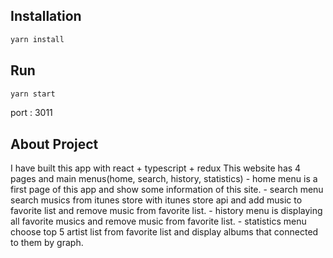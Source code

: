 ## Installation
```bash
yarn install
```

## Run
```bash
yarn start
```
port : 3011

## About Project
I have built this app with react + typescript + redux
This website has 4 pages and main menus(home, search, history, statistics)
    - home menu is a first page of this app and show some information of this site.
    - search menu search musics from itunes store with itunes store api and add music to favorite list and remove music from favorite list.
    - history menu is displaying all favorite musics and remove music from favorite list.
    - statistics menu
        choose top 5 artist list from favorite list and display albums that connected to them by graph.